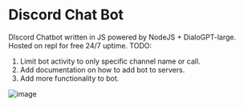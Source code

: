 # Discord Chat Bot
DIscord Chatbot written in JS powered by NodeJS + DialoGPT-large. Hosted on repl for free 24/7 uptime.
TODO:
1. Limit bot activity to only specific channel name or call.
2. Add documentation on how to add bot to servers.
3. Add more functionality to bot.

![image](https://user-images.githubusercontent.com/58054670/215863455-92f76c9e-6a51-4364-8f17-4ddb3ba2019a.png)
